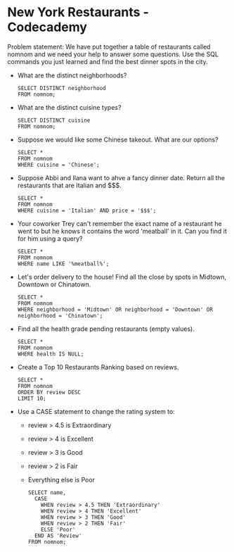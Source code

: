 # New York Restaurants - Codecademy

Problem statement: We have put together a table of restaurants called nomnom and we need your help to answer some questions. Use the SQL commands you just learned and find the best dinner spots in the city.

* What are the distinct neighborhoods?
  
      SELECT DISTINCT neighborhood
      FROM nomnom;

* What are the distinct cuisine types?

      SELECT DISTINCT cuisine
      FROM nomnom;

* Suppose we would like some Chinese takeout. What are our options?

      SELECT *
      FROM nomnom
      WHERE cuisine = 'Chinese';

* Suppose Abbi and Ilana want to ahve a fancy dinner date. Return all the restaurants that are Italian and $$$.

      SELECT *
      FROM nomnom
      WHERE cuisine = 'Italian' AND price = '$$$';

* Your coworker Trey can't remember the exact name  of a restaurant he went to but he knows it contains the word 'meatball' in it. Can you find it for him using a query?

      SELECT *
      FROM nomnom
      WHERE name LIKE '%meatball%';

* Let's order delivery to the house! Find all the close by spots in Midtown, Downtown or Chinatown.

      SELECT *
      FROM nomnom
      WHERE neighborhood = 'Midtown' OR neighborhood = 'Downtown' OR neighborhood = 'Chinatown';

* Find all the health grade pending restaurants (empty values).

      SELECT *
      FROM nomnom
      WHERE health IS NULL;

* Create a Top 10 Restaurants Ranking based on reviews.

      SELECT *
      FROM nomnom
      ORDER BY review DESC
      LIMIT 10;

* Use a CASE statement to change the rating system to:
  * review > 4.5 is Extraordinary
  * review > 4 is Excellent
  * review > 3 is Good
  * review > 2 is Fair
  * Everything else is Poor

        SELECT name,
          CASE
            WHEN review > 4.5 THEN 'Extraordinary'
            WHEN review > 4 THEN 'Excellent'
            WHEN review > 3 THEN 'Good'
            WHEN review > 2 THEN 'Fair'
            ELSE 'Poor'
          END AS 'Review'
        FROM nomnom;
